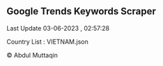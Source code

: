 

## Google Trends Keywords Scraper 
 
Last Update 03-06-2023 , 02:57:28

Country List :
VIETNAM.json



© Abdul Muttaqin 
